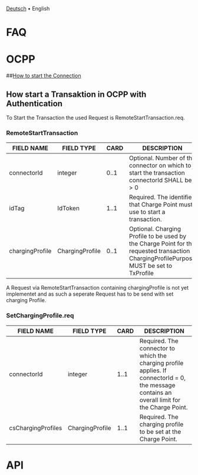 [Deutsch](faq-de.md) &bull; English

# FAQ

# OCPP

##[How to start the Connection](ocpp-en.md) 

## How start a Transaktion in OCPP with Authentication
To Start the Transaction the used Request is RemoteStartTransaction.req.

### RemoteStartTransaction

|FIELD NAME | FIELD TYPE | CARD | DESCRIPTION |
| ----------- | ------------- | ---------- | ------------------------------------- |
| connectorId | integer | 0..1 | Optional. Number of the connector on which to start the transaction connectorId SHALL be > 0 |
| idTag | IdToken | 1..1 | Required. The identifier that Charge Point must use to start a transaction.
| chargingProfile | ChargingProfile | 0..1 | Optional. Charging Profile to be used by the Charge Point for the requested transaction ChargingProfilePurpose MUST be set to TxProfile |

A Request via RemoteStartTransaction containing chargingProfile is not yet implementet and as such a seperate Request has to be send with set charging Profile.

### SetChargingProfile.req

| FIELD NAME | FIELD TYPE | CARD | DESCRIPTION |
| ----------- | ------------- | ---------- | ------------------------------------- |
| connectorId | integer | 1..1 | Required. The connector to which the charging profile applies. If connectorId = 0, the message contains an overall limit for the Charge Point. |
| csChargingProfiles | ChargingProfile | 1..1 | Required. The charging profile to be set at the Charge Point.|


# API 










